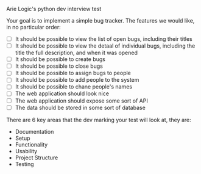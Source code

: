 Arie Logic's python dev interview test

Your goal is to implement a simple bug tracker. The features we would like, in no particular order:

- [ ] It should be possible to view the list of open bugs, including their titles
- [ ] It should be possible to view the detaal of individual bugs, including the title the full description, and when it was opened
- [ ] It should be possible to create bugs
- [ ] It should be possible to close bugs
- [ ] It should be possible to assign bugs to people
- [ ] It should be possible to add people to the system
- [ ] It should be possible to chane people's names
- [ ] The web application should look nice
- [ ] The web application should expose some sort of API
- [ ] The data should be stored in some sort of database

There are 6 key areas that the dev marking your test will look at, they are:
 - Documentation
 - Setup
 - Functionality
 - Usability
 - Project Structure
 - Testing